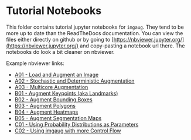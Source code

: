 # Tutorial Notebooks

This folder contains tutorial jupyter notebooks for `imgaug`.
They tend to be more up to date than the ReadTheDocs documentation.
You can view the files either directly on github or by going to
[https://nbviewer.jupyter.org/](https://nbviewer.jupyter.org/) and copy-pasting
a notebook url there. The notebooks do look a bit cleaner on nbviewer.

Example nbviewer links:
  * [A01 - Load and Augment an Image](https://nbviewer.jupyter.org/github/aleju/imgaug-doc/blob/master/notebooks/A01%20-%20Load%20and%20Augment%20an%20Image.ipynb)
  * [A02 - Stochastic and Deterministic Augmentation](https://nbviewer.jupyter.org/github/aleju/imgaug-doc/blob/master/notebooks/A02%20-%20Stochastic%20and%20Deterministic%20Augmentation.ipynb)
  * [A03 - Multicore Augmentation](https://nbviewer.jupyter.org/github/aleju/imgaug-doc/blob/master/notebooks/A03%20-%20Multicore%20Augmentation.ipynb)
  * [B01 - Augment Keypoints (aka Landmarks)](https://nbviewer.jupyter.org/github/aleju/imgaug-doc/blob/master/notebooks/B01%20-%20Augment%20Keypoints.ipynb)
  * [B02 - Augment Bounding Boxes](https://nbviewer.jupyter.org/github/aleju/imgaug-doc/blob/master/notebooks/B02%20-%20Augment%20Bounding%20Boxes.ipynb)
  * [B03 - Augment Polygons](https://nbviewer.jupyter.org/github/aleju/imgaug-doc/blob/master/notebooks/B03%20-%20Augment%20Polygons.ipynb)
  * [B04 - Augment Heatmaps](https://nbviewer.jupyter.org/github/aleju/imgaug-doc/blob/master/notebooks/B04%20-%20Augment%20Heatmaps.ipynb)
  * [B05 - Augment Segmentation Maps](https://nbviewer.jupyter.org/github/aleju/imgaug-doc/blob/master/notebooks/B05%20-%20Augment%20Segmentation%20Maps.ipynb)
  * [C01 - Using Probability Distributions as Parameters](https://nbviewer.jupyter.org/github/aleju/imgaug-doc/blob/master/notebooks/C01%20-%20Using%20Probability%20Distributions%20as%20Parameters.ipynb)
  * [C02 - Using imgaug with more Control Flow](https://nbviewer.jupyter.org/github/aleju/imgaug-doc/blob/master/notebooks/C02%20-%20Using%20imgaug%20with%20more%20Control%20Flow.ipynb)
